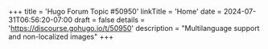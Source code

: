 +++
title = 'Hugo Forum Topic #50950'
linkTitle = 'Home'
date = 2024-07-31T06:56:20-07:00
draft = false
details = 'https://discourse.gohugo.io/t/50950'
description = "Multilanguage support and non-localized images"
+++
